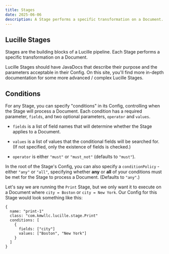 ```yaml
---
title: Stages
date: 2025-06-06
description: A Stage performs a specific transformation on a Document.
---
```


## Lucille Stages

Stages are the building blocks of a Lucille pipeline. Each Stage performs a specific transformation on a Document. 

Lucille Stages should have JavaDocs that describe their purpose and the parameters acceptable in their Config. On this site,
you'll find more in-depth documentation for some more advanced / complex Lucille Stages. 

## Conditions

For any Stage, you can specify "conditions" in its Config, controlling when the Stage will process a Document. Each
condition has a required parameter, `fields`, and two optional parameters, `operator` and `values`.

* `fields` is a list of field names that will determine whether the Stage applies to a Document.

* `values` is a list of values that the conditional fields will be searched for. (If not specified, only the existence of fields is checked.)

* `operator` is either `"must"` or `"must_not"` (defaults to `"must"`).

In the root of the Stage's Config, you can also specify a `conditionPolicy` - either `"any"` or `"all"`, specifying whether
**any** or **all** of your conditions must be met for the Stage to process a Document. (Defaults to `"any"`.)

Let's say we are running the `Print` Stage, but we only want it to execute on a Document where `city = Boston` or `city = New York`.
Our Config for this Stage would look something like this:

```hocon
{
  name: "print-1"
  class: "com.kmwllc.lucille.stage.Print"
  conditions: [
    {
      fields: ["city"]
      values: ["Boston", "New York"]
    }
  ]
}
```